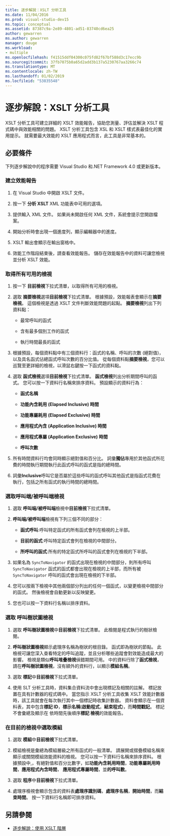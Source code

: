 ```yaml
---
title: 逐步解說：XSLT 分析工具
ms.date: 11/04/2016
ms.prod: visual-studio-dev15
ms.topic: conceptual
ms.assetid: 87387c9a-2e89-4801-ad51-83740cd6ea25
author: gewarren
ms.author: gewarren
manager: douge
ms.workload:
- multiple
ms.openlocfilehash: f41515ddf04300c075fd82f67bf588d3c17ecc9b
ms.sourcegitcommit: 37fb7075b0a65d2add3b137a5230767aa3266c74
ms.translationtype: MT
ms.contentlocale: zh-TW
ms.lasthandoff: 01/02/2019
ms.locfileid: "53835548"
---
```

# <a name="walkthrough-xslt-profiler"></a>逐步解說：XSLT 分析工具

XSLT 分析工具可建立詳細的 XSLT 效能報告，協助您測量、評估並解決 XSLT 程式碼中與效能相關的問題。 XSLT 分析工具包含 XSL 和 XSLT 樣式表最佳化的實用提示。 就需要最大效能的 XSLT 應用程式而言，此工具是非常基本的。

## <a name="prerequisites"></a>必要條件

下列逐步解說中的程序需要 Visual Studio 和.NET Framework 4.0 或更新版本。

### <a name="create-the-performance-report"></a>建立效能報告

1.  在 Visual Studio 中開啟 XSLT 文件。

2.  按一下 **分析 XSLT** XML 功能表中可用的選項。

3.  提供輸入 XML 文件。 如果尚未開啟任何 XML 文件，系統會提示您開啟檔案。

4.  開始分析時會出現一個進度列，顯示編輯器中的進度。

5.  XSLT 輸出會顯示在輸出窗格中。

6.  效能工作階段結束後，請查看效能報告。 儲存在效能報告中的資料可讓您檢視並分析 XSLT 效能。

### <a name="get-all-the-available-views"></a>取得所有可用的檢視

1.  按一下 **目前檢視**下拉式清單，以取得所有可用的檢視。

2.  選取 **摘要檢視**選項**目前檢視**下拉式清單。 根據預設，效能報表會顯示在**摘要檢視**。 這個檢視是透過 XSLT 文件判斷效能問題的起點。 **摘要檢視**列出下列資料點：

    -   最常呼叫的函式

    -   含有最多個別工作的函式

    -   執行時間最長的函式

3.  根據預設，每個資料點中有三個資料行：函式的名稱、呼叫的次數 (絕對值)，以及具名函式佔總函式呼叫次數的百分比值。 從每個資料點**摘要檢視**，您可以巡覽至更詳細的檢視，以滑鼠右鍵按一下函式的資料點。

4.  選取 **函式檢視**選項**目前檢視**下拉式清單。 **函式檢視**列出分析期間呼叫的函式。 您可以按一下資料行名稱來排序資料。 預設顯示的資料行為：

    -   **函式名稱**

    -   **功能內含耗用 (Elapsed Inclusive) 時間**

    -   **功能專屬耗用 (Elapsed Exclusive) 時間**

    -   **應用程式內含 (Application Inclusive) 時間**

    -   **應用程式專屬 (Application Exclusive) 時間**

    -   **呼叫次數**

5.  所有時間資料行均會同時顯示絕對值和百分比。 詞彙**獨佔**專用於其他函式所花費的時間執行期間執行此函式呼叫的函式是指的總時間。

6.  詞彙**Inclusive**呼叫它是否屬於這些呼叫的函式呼叫其他函式是指函式花費在執行，包括之所有函式的執行時間的總時間。

### <a name="select-callercallee-view"></a>選取呼叫端/被呼叫端檢視

1.  選取 **呼叫端/被呼叫端**檢視中**目前檢視**下拉式清單。

2.  **呼叫端/被呼叫端**檢視有下列三個不同的部分：

    -   **函式呼叫**:呼叫特定函式的所有函式會列在檢視的上半部。

    -   **目前的函式**:呼叫特定函式會列在檢視的中間部分。

    -   **所呼叫的函式**:所有的特定函式所呼叫的函式會列在檢視的下半部。

3.  如果名為 `SyncToNavigator` 的函式出現在檢視的中間部分，則所有呼叫 `SyncToNavigator` 函式的函式都會出現在檢視的上半部，而所有被 `SyncToNavigator` 呼叫的函式會出現在檢視的下半部。

4.  您可以按兩下檢視中其他兩個部分列出的任何一個函式，以變更檢視中間部分的函式。 然後檢視會自動更新以反映變更。

5.  您也可以按一下資料行名稱以排序資料。

### <a name="select-call-tree-view"></a>選取 呼叫樹狀圖檢視

1.  選取 **呼叫樹狀圖檢視**中**目前檢視**下拉式清單。 此檢閱是程式執行的樹狀檢閱。

2.  **呼叫樹狀圖檢視**顯示處理序名稱為樹狀的根目錄。 函式即為樹狀的節點。 此檢視可讓您深入查看特定的呼叫追蹤，並且分析哪些追蹤會對效能造成最大的影響。 檢視是類似**呼叫堆疊檢視**偵錯期間可用。 中的資料行除了**函式檢視**，請在**呼叫樹狀圖檢視**，沒有額外的資料行，以顯示**模組名稱**。

3.  選取 **標記**中**目前檢視**下拉式清單。

4.  使用 SLT 分析工具時，資料集合資料流中會出現標記及相關的註解。 標記放置在具有計數器的程式碼中。 當您指示 XSLT 分析工具收集 XSLT 效能計數器時，該工具就會在每次執行其中一個標記時收集計數器。 資料會顯示在一個資料表，其中包含**標記 ID**，**標示名稱**(**啟動程式**，**結束程式**)，而**時間戳記**。 標記 不會彙總及顯示在 依時間先後順序**標記 檢視**的效能報告。

### <a name="select-modules-in-the-current-view"></a>在目前的檢視中選取模組

1.  選取 **模組**中**目前檢視**下拉式清單。

2.  模組檢視是彙總為模組層級之所有函式的一般清單。 請展開或摺疊模組名稱來顯示或關閉模組效能資料的檢視。 您可以按一下資料行名稱來排序資料。 根據預設中,，有絕對值和百分比數字，如**功能內含耗用時間**，**功能專屬耗用時間**，**應用程式內含時間**， **應用程式專屬時間**，並**的呼叫數**。

3.  選取 **程序**中**目前檢視**下拉式清單。

4.  處理序檢視會顯示包含的資料表**處理序識別碼**，**處理序名稱**，**開始時間**，而**結束時間**。 按一下資料行名稱即可排序資料。

## <a name="see-also"></a>另請參閱

- [逐步解說：使用 XSLT 階層](../xml-tools/walkthrough-using-xslt-hierarchy.md)
